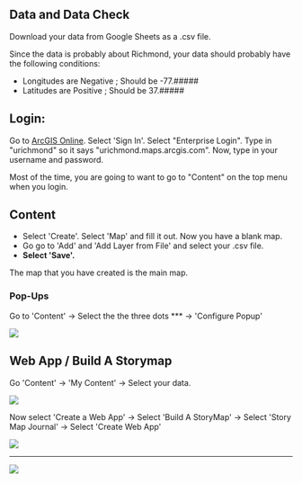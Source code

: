 ## Data and Data Check

Download your data from Google Sheets as a .csv file.


Since the data is probably about Richmond, your data should probably have the following conditions:
- Longitudes are Negative ; Should be -77.#####
- Latitudes are Positive ; Should be 37.#####




## Login:

Go to [ArcGIS Online](https://www.arcgis.com/home/index.html). Select 'Sign In'. Select "Enterprise Login". Type in "urichmond" so it says "urichmond.maps.arcgis.com". Now, type in your username and password. 

Most of the time, you are going to want to go to "Content" on the top menu when you login. 

## Content

- Select 'Create'. Select 'Map' and fill it out. Now you have a blank map.
- Go go to 'Add' and 'Add Layer from File' and select your .csv file. 
- **Select 'Save'.**

The map that you have created is the main map.

### Pop-Ups

Go to 'Content' -> Select the the three dots *** -> 'Configure Popup'

![](https://github.com/nolauren/2018introdh/blob/master/img/ConfigurePopUp.png)


## Web App / Build A Storymap

Go 'Content' -> 'My Content' -> Select your data.

![](https://github.com/nolauren/2018introdh/blob/master/img/content.png)



Now select 'Create a Web App' -> Select 'Build A StoryMap' -> Select 'Story Map Journal' -> Select 'Create Web App'

![](https://github.com/nolauren/2018introdh/blob/master/img/mydata.png)

----------

![](https://github.com/nolauren/2018introdh/blob/master/img/webapp.png)



